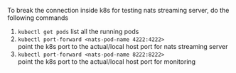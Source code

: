To break the connection inside k8s for testing nats streaming server, do the following commands
1. `kubectl get pods` list all the running pods
2. `kubectl port-forward <nats-pod-name 4222:4222>`  
   point the k8s port to the actual/local host port for nats streaming server
3. `kubectl port-forward <nats-pod-name 8222:8222>`   
   point the k8s port to the actual/local host port for monitoring
   
